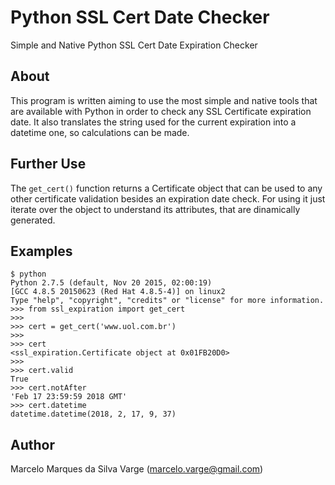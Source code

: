 # Python SSL Cert Date Checker
Simple and Native Python SSL Cert Date Expiration Checker

## About
This program is written aiming to use the most simple and native tools that are available with Python in order to check any SSL Certificate expiration date. It also translates the string used for the current expiration into a datetime one, so calculations can be made.

## Further Use
The `get_cert()` function returns a Certificate object that can be used to any other certificate validation besides an expiration date check. For using it just iterate over the object to understand its attributes, that are dinamically generated. 

## Examples

```
$ python
Python 2.7.5 (default, Nov 20 2015, 02:00:19) 
[GCC 4.8.5 20150623 (Red Hat 4.8.5-4)] on linux2
Type "help", "copyright", "credits" or "license" for more information.
>>> from ssl_expiration import get_cert
>>>
>>> cert = get_cert('www.uol.com.br')
>>>
>>> cert
<ssl_expiration.Certificate object at 0x01FB20D0>
>>>
>>> cert.valid
True
>>> cert.notAfter
'Feb 17 23:59:59 2018 GMT'
>>> cert.datetime
datetime.datetime(2018, 2, 17, 9, 37)
```

## Author

Marcelo Marques da Silva Varge
(marcelo.varge@gmail.com)
